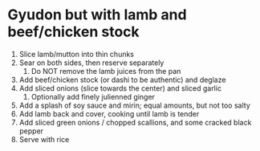 # Gyudon but with lamb and beef/chicken stock

1. Slice lamb/mutton into thin chunks
2. Sear on both sides, then reserve separately
   1. Do NOT remove the lamb juices from the pan
3. Add beef/chicken stock (or dashi to be authentic) and deglaze
4. Add sliced onions (slice towards the center) and sliced garlic
   1. Optionally add finely julienned ginger
5. Add a splash of soy sauce and mirin; equal amounts, but not too salty
6. Add lamb back and cover, cooking until lamb is tender
7. Add sliced green onions / chopped scallions, and some cracked black pepper
8. Serve with rice
